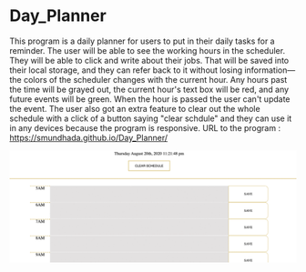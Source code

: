 # Day_Planner

This program is a daily planner for users to put in their daily tasks for a reminder. The user will be able to see the working hours in the scheduler. They will be able to click and write about their jobs. That will be saved into their local storage, and they can refer back to it without losing information—the colors of the scheduler changes with the current hour. Any hours past the time will be grayed out, the current hour's text box will be red, and any future events will be green. When the hour is passed the user can't update the event. The user also got an extra feature to clear out the whole schedule with a click of a button saying "clear schdule" and they can use it in any devices because the program is responsive. URL to the program : https://smundhada.github.io/Day_Planner/

![alt text](schd-gif.gif)
